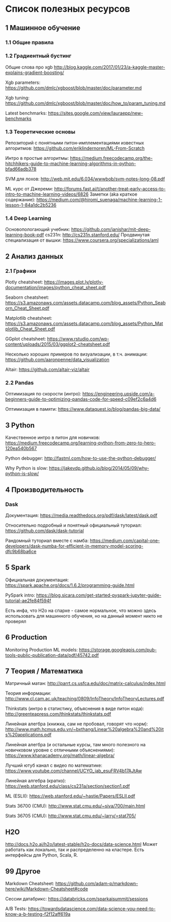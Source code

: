 # Список полезных ресурсов

## 1 Машинное обучение

### 1.1 Общие правила

### 1.2 Градиентный бустинг
Общие слова про xgb http://blog.kaggle.com/2017/01/23/a-kaggle-master-explains-gradient-boosting/

Xgb parameters: https://github.com/dmlc/xgboost/blob/master/doc/parameter.md

Xgb tuning: https://github.com/dmlc/xgboost/blob/master/doc/how_to/param_tuning.md 

Latest benchmarks: https://sites.google.com/view/lauraepp/new-benchmarks

### 1.3 Теоретические основы

Репозиторий с понятными питон-имплементациями известных алгоритмов: https://github.com/eriklindernoren/ML-From-Scratch

Интро в простые алгоритмы: https://medium.freecodecamp.org/the-hitchhikers-guide-to-machine-learning-algorithms-in-python-bfad66adb378

SVM для лохов: http://web.mit.edu/6.034/wwwbob/svm-notes-long-08.pdf

ML курс от Джереми: http://forums.fast.ai/t/another-treat-early-access-to-intro-to-machine-learning-videos/6826
Заметки (aka краткое содержание): https://medium.com/@hiromi_suenaga/machine-learning-1-lesson-1-84a1dc2b5236

### 1.4 Deep Learning

Основопологающий учебник: https://github.com/janishar/mit-deep-learning-book-pdf
cs231n: http://cs231n.stanford.edu/
Продвинутая специализация от вышки: https://www.coursera.org/specializations/aml

## 2 Анализ данных

### 2.1 Графики
Plotly cheatsheet: https://images.plot.ly/plotly-documentation/images/python_cheat_sheet.pdf

Seaborn cheatsheet: https://s3.amazonaws.com/assets.datacamp.com/blog_assets/Python_Seaborn_Cheat_Sheet.pdf

Matplotlib cheatsheet: https://s3.amazonaws.com/assets.datacamp.com/blog_assets/Python_Matplotlib_Cheat_Sheet.pdf

GGplot cheatsheet: https://www.rstudio.com/wp-content/uploads/2015/03/ggplot2-cheatsheet.pdf

Несколько хороших примеров по визуализации, в т.ч. анимации: https://github.com/aaronpenne/data_visualization

Altair: https://github.com/altair-viz/altair

### 2.2 Pandas

Оптимизация по скорости (интро): https://engineering.upside.com/a-beginners-guide-to-optimizing-pandas-code-for-speed-c09ef2c6a4d6

Оптимизация в памяти: https://www.dataquest.io/blog/pandas-big-data/

## 3 Python

Качественное интро в питон для новичков: https://medium.freecodecamp.org/learning-python-from-zero-to-hero-120ea540b567

Python debugger: http://fastml.com/how-to-use-the-python-debugger/

Why Python is slow: https://jakevdp.github.io/blog/2014/05/09/why-python-is-slow/

## 4 Производительность

### Dask

Документация: https://media.readthedocs.org/pdf/dask/latest/dask.pdf

Относительно подробный и понятный официальный туториал: https://github.com/dask/dask-tutorial

Рандомный туториал вместе с намба: https://medium.com/capital-one-developers/dask-numba-for-efficient-in-memory-model-scoring-dfc9b68ba6ce

## 5 Spark

Официальная документация: https://spark.apache.org/docs/1.6.2/programming-guide.html

PySpark intro: https://blog.sicara.com/get-started-pyspark-jupyter-guide-tutorial-ae2fe84f594f

Есть инфа, что H2o на спарке - самое нормальное, что можно здесь использовать для машинного обучения, но на данный момент никто не проверял

## 6 Production

Monitoring Production ML models: https://storage.googleapis.com/pub-tools-public-publication-data/pdf/45742.pdf

## 7 Теория / Математика

Матричный матан: http://parrt.cs.usfca.edu/doc/matrix-calculus/index.html

Теория информации: http://www.cl.cam.ac.uk/teaching/0809/InfoTheory/InfoTheoryLectures.pdf

Thinkstats (интро в статистику, объяснения в виде питон кода): http://greenteapress.com/thinkstats/thinkstats.pdf

Линейная алегбра (книжка, сам не пробовал, говорят что норм): http://www.math.hcmus.edu.vn/~bxthang/Linear%20algebra%20and%20its%20applications.pdf

Линейная алегбра (и остальные курсы, там много полезного на новичковом уровне с отличными объяснениями): https://www.khanacademy.org/math/linear-algebra/

Лучший ютуб канал с видео по математике: https://www.youtube.com/channel/UCYO_jab_esuFRV4b17AJtAw

Линейная алгебра (кратко): https://web.stanford.edu/class/cs231a/section/section1.pdf

ML (ESLII): https://web.stanford.edu/~hastie/Papers/ESLII.pdf

Stats 36700 (CMU): http://www.stat.cmu.edu/~siva/700/main.html

Stats 36705 (CMU): http://www.stat.cmu.edu/~larry/=stat705/

## H2O

http://docs.h2o.ai/h2o/latest-stable/h2o-docs/data-science.html
Может работать как локально, так и распределенно на кластере. Есть интерфейсы для Python, Scala, R.

## 99 Другое

Markdown Cheatsheet: https://github.com/adam-p/markdown-here/wiki/Markdown-Cheatsheet#code

Сессии датабрикс: https://databricks.com/sparkaisummit/sessions

A/B Tests: https://towardsdatascience.com/data-science-you-need-to-know-a-b-testing-f2f12aff619a